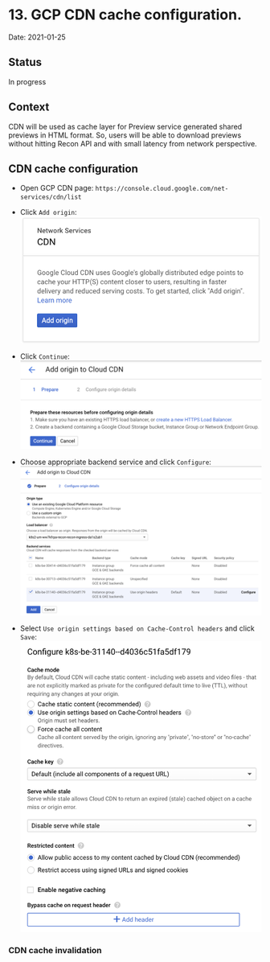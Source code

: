# 13. GCP CDN cache configuration.

Date: 2021-01-25

## Status

In progress

## Context

CDN will be used as cache layer for Preview service generated shared previews in HTML format.
So, users will be able to download previews without hitting Recon API and with small latency from network perspective.

## CDN cache configuration

* Open GCP CDN page: `https://console.cloud.google.com/net-services/cdn/list`

* Click `Add origin`: <img src="img/cdn/cdn_1.png" />

* Click `Continue`: <img src="img/cdn/cdn_2.png" />

* Choose appropriate backend service and click `Configure`: <img src="img/cdn/cdn_3.png" />

* Select `Use origin settings based on Cache-Control headers` and click `Save`: <img src="img/cdn/cdn_4.png" />

### CDN cache invalidation

